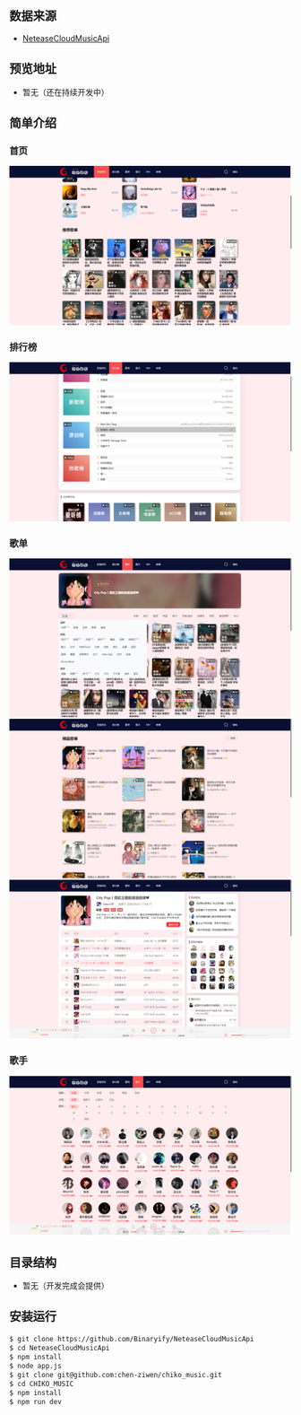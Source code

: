 ## 数据来源
- [NeteaseCloudMusicApi](https://github.com/Binaryify/NeteaseCloudMusicApi)
## 预览地址
- 暂无（还在持续开发中）
## 简单介绍
### 首页
![e65f91925b77d661bb0d328c023ca2b4.png](../_resources/e65f91925b77d661bb0d328c023ca2b4.png)
### 排行榜
![66eed7194967aff3f40dd7e54d6aa0c6.png](../_resources/66eed7194967aff3f40dd7e54d6aa0c6.png)
### 歌单
![0da2c8b02074e36fdf18ef3eb81d97d4.png](../_resources/0da2c8b02074e36fdf18ef3eb81d97d4.png)
![0d591d2a9e325022517158166f2830df.png](../_resources/0d591d2a9e325022517158166f2830df.png)
![05a03b96e5da3dee6e1f69d20430e29a.png](../_resources/05a03b96e5da3dee6e1f69d20430e29a.png)
### 歌手
![56168abfcd4dfb0570da2af8ef60cf6a.png](../_resources/56168abfcd4dfb0570da2af8ef60cf6a.png)

## 目录结构
- 暂无（开发完成会提供）
## 安装运行
```git
$ git clone https://github.com/Binaryify/NeteaseCloudMusicApi
$ cd NeteaseCloudMusicApi
$ npm install
$ node app.js
$ git clone git@github.com:chen-ziwen/chiko_music.git
$ cd CHIKO_MUSIC
$ npm install
$ npm run dev
```
